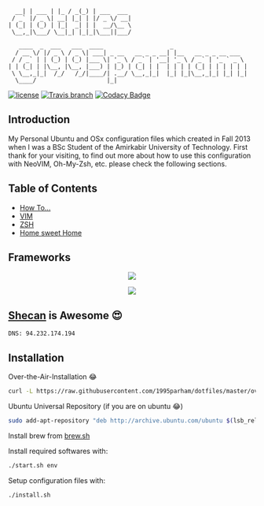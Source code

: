 ```
  __| | ___ | |_ / _(_) | ___  ___ 
 / _` |/ _ \| __| |_| | |/ _ \/ __|
| (_| | (_) | |_|  _| | |  __/\__ \
 \__,_|\___/ \__|_| |_|_|\___||___/
                                   
   ____  _  ___   ___  ____                   _                     
  / __ \/ |/ _ \ / _ \| ___| _ __   __ _ _ __| |__   __ _ _ __ ___  
 / / _` | | (_) | (_) |___ \| '_ \ / _` | '__| '_ \ / _` | '_ ` _ \ 
| | (_| | |\__, |\__, |___) | |_) | (_| | |  | | | | (_| | | | | | |
 \ \__,_|_|  /_/   /_/|____/| .__/ \__,_|_|  |_| |_|\__,_|_| |_| |_|
  \____/                    |_|                                     
```

[![license](https://img.shields.io/github/license/1995parham/dotfiles.svg?style=flat-square)]()
[![Travis branch](https://img.shields.io/travis/1995parham/dotfiles/master.svg?style=flat-square)](https://travis-ci.org/1995parham/dotfiles)
[![Codacy Badge](https://api.codacy.com/project/badge/Grade/02e3f859b8944e749d1ceca4a4c41e49)](https://www.codacy.com/app/1995parham/dotfiles?utm_source=github.com&amp;utm_medium=referral&amp;utm_content=1995parham/dotfiles&amp;utm_campaign=Badge_Grade)

## Introduction

My Personal Ubuntu and OSx configuration files which created in Fall 2013
when I was a BSc Student of the Amirkabir University of Technology.
First thank for your visiting, to find out more about how to use this configuration with NeoVIM, Oh-My-Zsh, etc.
please check the following sections.

## Table of Contents

- [How To...](docs/how.md)
- [VIM](docs/vim.md)
- [ZSH](docs/zsh.md)
- [Home sweet Home](docs/home.md)

## Frameworks
<p align="center">
  <img src="https://raw.githubusercontent.com/neovim/neovim.github.io/master/logos/neovim-logo-600x173.png" />
</p>
<p align="center">
  <img src="https://camo.githubusercontent.com/5c385f15f3eaedb72cfcfbbaf75355b700ac0757/68747470733a2f2f73332e616d617a6f6e6177732e636f6d2f6f686d797a73682f6f682d6d792d7a73682d6c6f676f2e706e67">
</p>

## [Shecan](https://shecan.ir/) is Awesome :heart_eyes:
```
DNS: 94.232.174.194
```

## Installation
Over-the-Air-Installation :joy:

```sh
curl -L https://raw.githubusercontent.com/1995parham/dotfiles/master/over-the-air-installation.sh | bash
```


Ubuntu Universal Repository (if you are on ubuntu :joy:)

```sh
sudo add-apt-repository "deb http://archive.ubuntu.com/ubuntu $(lsb_release -sc) universe"
```

Install brew from [brew.sh](http://brew.sh)

Install required softwares with:

```sh
./start.sh env
```

Setup configuration files with:

```sh
./install.sh
```
